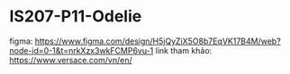 # IS207-P11-Odelie
figma: 
https://www.figma.com/design/H5jQyZiX5O8b7EqVK17B4M/web?node-id=0-1&t=nrkXzx3wkFCMP6vu-1
link tham khảo:
https://www.versace.com/vn/en/
